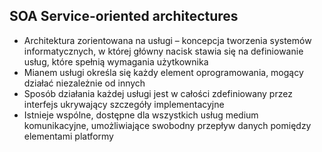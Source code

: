 ## SOA Service-oriented architectures

- Architektura zorientowana na usługi – koncepcja tworzenia systemów informatycznych, w której główny nacisk stawia się na definiowanie usług, które spełnią wymagania użytkownika 
- Mianem usługi określa się każdy element oprogramowania, mogący działać niezależnie od innych
- Sposób działania każdej usługi jest w całości zdefiniowany przez interfejs ukrywający szczegóły implementacyjne 
- Istnieje wspólne, dostępne dla wszystkich usług medium komunikacyjne, umożliwiające swobodny przepływ danych pomiędzy elementami platformy
